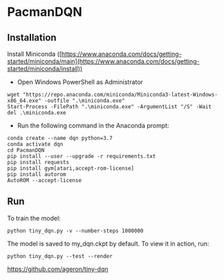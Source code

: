 # PacmanDQN

Installation
----
Install Miniconda ([https://www.anaconda.com/docs/getting-started/miniconda/main](https://www.anaconda.com/docs/getting-started/miniconda/install))
- Open Windows PowerShell as Administrator

```shell
wget "https://repo.anaconda.com/miniconda/Miniconda3-latest-Windows-x86_64.exe" -outfile ".\miniconda.exe"
Start-Process -FilePath ".\miniconda.exe" -ArgumentList "/S" -Wait
del .\miniconda.exe
```

- Run the following command in the Anaconda prompt:
```shell
conda create --name dqn python=3.7
conda activate dqn
cd PacmanDQN
pip install --user --upgrade -r requirements.txt
pip install requests
pip install gym[atari,accept-rom-license]
pip install autorom
AutoROM --accept-license
```

Run
----
To train the model:
```shell
python tiny_dqn.py -v --number-steps 1000000
```

The model is saved to my_dqn.ckpt by default. To view it in action, run:
```shell
python tiny_dqn.py --test --render
```

https://github.com/ageron/tiny-dqn

